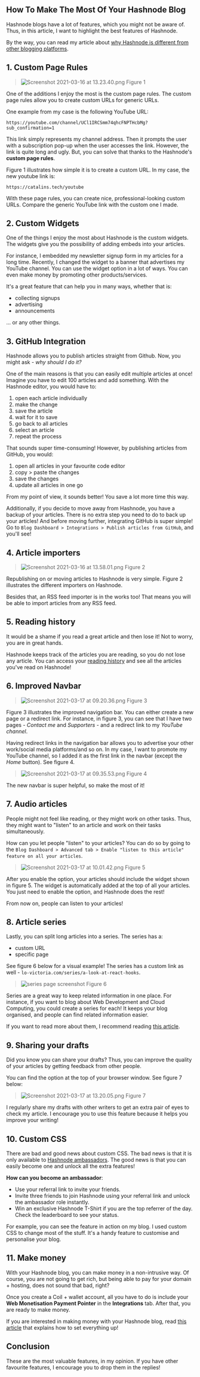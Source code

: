 ## How To Make The Most Of Your Hashnode Blog

Hashnode blogs have a lot of features, which you might not be aware of. Thus, in this article, I want to highlight the best features of Hashnode.

By the way, you can read my article about [why Hashnode is different from other blogging platforms](https://catalins.tech/why-hashnode-is-different-than-other-blogging-platforms).

## 1. Custom Page Rules
> ![Screenshot 2021-03-16 at 13.23.40.png](https://cdn.hashnode.com/res/hashnode/image/upload/v1615893873518/ZeWsq9RDk.png)
Figure 1

One of the additions I enjoy the most is the custom page rules. The custom page rules allow you to create custom URLs for generic URLs.

One example from my case is the following YouTube URL:

```
https://youtube.com/channel/UCl1IRCSmm74qhcFNPTHcbMg?sub_confirmation=1
```

This link simply represents my channel address. Then it prompts the user with a subscription pop-up when the user accesses the link. However, the link is quite long and ugly. But, you can solve that thanks to the Hashnode's **custom page rules**.

Figure 1 illustrates how simple it is to create a custom URL. In my case, the new youtube link is:

```
https://catalins.tech/youtube
```

With these page rules, you can create nice, professional-looking custom URLs. Compare the generic YouTube link with the custom one I made. 

## 2. Custom Widgets
One of the things I enjoy the most about Hashnode is the custom widgets. The widgets give you the possibility of adding embeds into your articles.

For instance, I embedded my newsletter signup form in my articles for a long time. Recently, I changed the widget to a banner that advertises my YouTube channel. You can use the widget option in a lot of ways. You can even make money by promoting other products/services.

It's a great feature that can help you in many ways, whether that is:
* collecting signups
* advertising
* announcements

... or any other things.

## 3. GitHub Integration
Hashnode allows you to publish articles straight from Github. Now, you might ask - *why should I do it?*

One of the main reasons is that you can easily edit multiple articles at once! Imagine you have to edit 100 articles and add something. With the Hashnode editor, you would have to:

1. open each article individually
2. make the change
3. save the article
4. wait for it to save
5. go back to all articles
6. select an article
7. repeat the process

That sounds super time-consuming! However, by publishing articles from GitHub, you would:

1. open all articles in your favourite code editor
2. copy > paste the changes
3. save the changes
4. update all articles in one go

From my point of view, it sounds better! You save a lot more time this way.

Additionally, if you decide to move away from Hashnode, you have a backup of your articles. There is no extra step you need to do to back up your articles! And before moving further, integrating GitHub is super simple! Go to `Blog Dashboard > Integrations > Publish articles from GitHub`, and you'll see!

## 4. Article importers
> ![Screenshot 2021-03-16 at 13.58.01.png](https://cdn.hashnode.com/res/hashnode/image/upload/v1615896494469/ZHVU0RRfJ.png)
Figure 2

Republishing on or moving articles to Hashnode is very simple. Figure 2 illustrates the different importers on Hashnode.

Besides that, an RSS feed importer is in the works too! That means you will be able to import articles from any RSS feed.

## 5. Reading history
It would be a shame if you read a great article and then lose it! Not to worry, you are in great hands.

Hashnode keeps track of the articles you are reading, so you do not lose any article. You can access your [reading history](https://hashnode.com/history) and see all the articles you've read on Hashnode!

## 6. Improved Navbar
> ![Screenshot 2021-03-17 at 09.20.36.png](https://cdn.hashnode.com/res/hashnode/image/upload/v1615965719634/_iJdx0X7b.png)
Figure 3

Figure 3 illustrates the improved navigation bar. You can either create a new page or a redirect link. For instance, in figure 3, you can see that I have two pages - *Contact me* and *Supporters* - and a redirect link to my *YouTube channel*.

Having redirect links in the navigation bar allows you to advertise your other work/social media platforms/and so on. In my case, I want to promote my YouTube channel, so I added it as the first link in the navbar (except the *Home* button). See figure 4.

> ![Screenshot 2021-03-17 at 09.35.53.png](https://cdn.hashnode.com/res/hashnode/image/upload/v1615966575028/t4evOQ7JB.png)
Figure 4

The new navbar is super helpful, so make the most of it!

## 7. Audio articles
People might not feel like reading, or they might work on other tasks. Thus, they might want to "listen" to an article and work on their tasks simultaneously.

How can you let people "listen" to your articles? You can do so by going to the `Blog Dashboard > Advanced tab > Enable "listen to this article" feature on all your articles`.

> ![Screenshot 2021-03-17 at 10.01.42.png](https://cdn.hashnode.com/res/hashnode/image/upload/v1615968176413/8AcqbW96z.png)
Figure 5

After you enable the option, your articles should include the widget shown in figure 5. The widget is automatically added at the top of all your articles. You just need to enable the option, and Hashnode does the rest!

From now on, people can listen to your articles!

## 8. Article series
Lastly, you can split long articles into a series. The series has a:
* custom URL
* specific page

See figure 6 below for a visual example! The series has a custom link as well - `lo-victoria.com/series/a-look-at-react-hooks`. 

> ![series page screenshot](https://cdn.hashnode.com/res/hashnode/image/upload/v1615290153056/tNUlV6nAO.png?auto=compress)
Figure 6

Series are a great way to keep related information in one place. For instance, if you want to blog about Web Development and Cloud Computing, you could create a series for each! It keeps your blog organised, and people can find related information easier.

If you want to read more about them, I recommend reading [this article](https://townhall.hashnode.com/create-series-on-your-blog-and-customize-navbar).

## 9. Sharing your drafts
Did you know you can share your drafts? Thus, you can improve the quality of your articles by getting feedback from other people.

You can find the option at the top of your browser window. See figure 7 below:

> ![Screenshot 2021-03-17 at 13.20.05.png](https://cdn.hashnode.com/res/hashnode/image/upload/v1615980018925/9n9soHRWv.png)
Figure 7

I regularly share my drafts with other writers to get an extra pair of eyes to check my article. I encourage you to use this feature because it helps you improve your writing!

## 10. Custom CSS
There are bad and good news about custom CSS. The bad news is that it is only available to [Hashnode ambassadors](https://hashnode.com/ambassador). The good news is that you can easily become one and unlock all the extra features!

**How can you become an ambassador**:
* Use your referral link to invite your friends.
* Invite three friends to join Hashnode using your referral link and unlock the ambassador role instantly.
* Win an exclusive Hashnode T-Shirt if you are the top referrer of the day. Check the leaderboard to see your status.

For example, you can see the feature in action on my blog. I used custom CSS to change most of the stuff. It's a handy feature to customise and personalise your blog.

## 11. Make money
With your Hashnode blog, you can make money in a non-intrusive way. Of course, you are not going to get rich, but being able to pay for your domain + hosting, does not sound that bad, right?

Once you create a Coil + wallet account, all you have to do is include your **Web Monetisation Payment Pointer** in the **Integrations** tab. After that, you are ready to make money.

If you are interested in making money with your Hashnode blog, read [this article](https://x.hashnode.dev/web-monetization-on-hashnode-ckdu9umr900jmn0s1gr0r4gis) that explains how to set everything up!

## Conclusion
These are the most valuable features, in my opinion. If you have other favourite features, I encourage you to drop them in the replies!